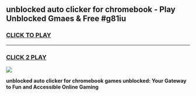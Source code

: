 
## unblocked auto clicker for chromebook - Play Unblocked Gmaes & Free #g81iu
<h3>
<a href="https://news.freeplayer.one?title=unblocked_auto_clicker_for_chromebook&ref=03M">CLICK TO PLAY</a></h3>
<hr>

<h3>
<a href="https://news.freeplayer.one?title=unblocked_auto_clicker_for_chromebook&ref=03M">CLICK 2 PLAY</a>
  
</h3>

<a href="https://news.freeplayer.one?title=unblocked_auto_clicker_for_chromebook&ref=03M"><img src="https://clearcache.store/games.png"></a>


**unblocked auto clicker for chromebook games unblocked: Your Gateway to Fun and Accessible Online Gaming**
